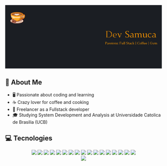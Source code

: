 <img src="banner.jpg" alt="👋 Hi there! I'm Samuel Castro"/>

## 📖 About Me
- 🖥 Passionate about coding and learning
- ☕ Crazy lover for coffee and cooking
- 💼 Freelancer as a Fullstack developer
- 🎓 Studying System Development and Analysis at Universidade Catolica de Brasilia (UCB)

## 💻 Tecnologies
  <div align="center">
    <img src="https://img.shields.io/badge/MongoDB-4EA94B?style=for-the-badge&logo=mongodb&logoColor=white" /> 
    <img src="https://img.shields.io/badge/PostgreSQL-316192?style=for-the-badge&logo=postgresql&logoColor=white" /> 
    <img src="https://img.shields.io/badge/Adobe%20Photoshop-31A8FF?style=for-the-badge&logo=Adobe%20Photoshop&logoColor=black" /> 
    <img src="https://img.shields.io/badge/Figma-F24E1E?style=for-the-badge&logo=figma&logoColor=whit" /> 
    <img src="https://img.shields.io/badge/Express%20js-000000?style=for-the-badge&logo=express&logoColor=white" /> 
    <img src="https://img.shields.io/badge/Jest-C21325?style=for-the-badge&logo=jest&logoColor=white" /> 
    <img src="https://img.shields.io/badge/Jest-C21325?style=for-the-badge&logo=jest&logoColor=white" /> 
    <img src="https://img.shields.io/badge/Node%20js-339933?style=for-the-badge&logo=nodedotjs&logoColor=white" /> 
    <img src="https://img.shields.io/badge/npm-CB3837?style=for-the-badge&logo=npm&logoColor=white" /> 
    <img src="https://img.shields.io/badge/React-20232A?style=for-the-badge&logo=react&logoColor=61DAFB" /> 
    <img src="https://img.shields.io/badge/VSCode-0078D4?style=for-the-badge&logo=visual%20studio%20code&logoColor=white" />
    <img src="https://img.shields.io/badge/TypeScript-007ACC?style=for-the-badge&logo=typescript&logoColor=white" /> 
    <img src="https://img.shields.io/badge/prettier-1A2C34?style=for-the-badge&logo=prettier&logoColor=F7BA3E" />
    <img src="https://img.shields.io/badge/Notion-000000?style=for-the-badge&logo=notion&logoColor=white" /> 
    <img src="https://img.shields.io/badge/Trello-0052CC?style=for-the-badge&logo=trello&logoColor=white" />
    <img src="https://img.shields.io/badge/Prisma-3982CE?style=for-the-badge&logo=Prisma&logoColor=white" /> 
    <img src="https://img.shields.io/badge/Linux-FCC624?style=for-the-badge&logo=linux&logoColor=black" /> 
    <br>
    <a href="https://linkedin.com/in/elkurud"><img src="https://img.shields.io/badge/linkedin-0077B5.svg?style=for-the-badge&logo=linkedin&logoColor=white"/></a>
  </div>
